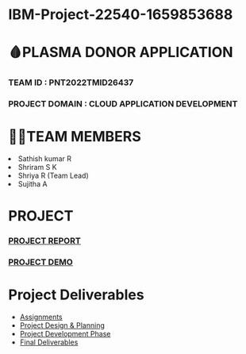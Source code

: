 # IBM-Project-22540-1659853688
# 🩸PLASMA DONOR APPLICATION

### TEAM ID : PNT2022TMID26437

### PROJECT DOMAIN : CLOUD APPLICATION DEVELOPMENT
<h1>🧑‍💻TEAM MEMBERS </h1>
<li> Sathish kumar R</li> 
<li> Shriram S K</li>
<li> Shriya R (Team Lead)</li>
<li> Sujitha A</li>


# PROJECT
### [PROJECT REPORT](https://github.com/IBM-EPBL/IBM-Project-22540-1659853688/blob/main/Final%20Deliverables/Project%20Report/IBM%20PROJECT%20REPORT.pdf)
### [PROJECT DEMO](https://youtu.be/vSb3v7CpVkw)

# Project Deliverables
* [Assignments](https://github.com/IBM-EPBL/IBM-Project-22540-1659853688/tree/main/Assessment)
* [Project Design & Planning](https://github.com/IBM-EPBL/IBM-Project-22540-1659853688/tree/main/Pre-Development)
* [Project Development Phase](https://github.com/IBM-EPBL/IBM-Project-22540-1659853688/tree/main/Project%20Development%20Phase)
* [Final Deliverables](https://github.com/IBM-EPBL/IBM-Project-22540-1659853688/tree/main/Final%20Deliverables)


